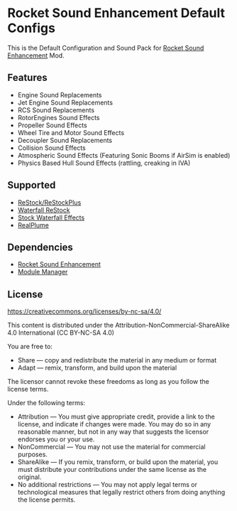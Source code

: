 # Rocket Sound Enhancement Default Configs
This is the Default Configuration and Sound Pack for [Rocket Sound Enhancement](https://github.com/ensou04/RocketSoundEnhancement) Mod.

## Features
- Engine Sound Replacements
- Jet Engine Sound Replacements
- RCS Sound Replacements
- RotorEngines Sound Effects
- Propeller Sound Effects
- Wheel Tire and Motor Sound Effects
- Decoupler Sound Replacements
- Collision Sound Effects
- Atmospheric Sound Effects (Featuring Sonic Booms if AirSim is enabled)
- Physics Based Hull Sound Effects (rattling, creaking in IVA)

## Supported
- [ReStock/ReStockPlus](https://github.com/PorktoberRevolution/ReStocked)
- [Waterfall ReStock](https://github.com/post-kerbin-mining-corporation/WaterfallRestock)
- [Stock Waterfall Effects](https://github.com/KnightofStJohn/StockWaterfallEffects)
- [RealPlume](https://github.com/KSP-RO/RealPlume) 

## Dependencies
- [Rocket Sound Enhancement](https://github.com/ensou04/RocketSoundEnhancement)
- [Module Manager](https://github.com/sarbian/ModuleManager)

## License
https://creativecommons.org/licenses/by-nc-sa/4.0/

This content is distributed under the Attribution-NonCommercial-ShareAlike 4.0 International (CC BY-NC-SA 4.0)

You are free to:
- Share — copy and redistribute the material in any medium or format
- Adapt — remix, transform, and build upon the material

The licensor cannot revoke these freedoms as long as you follow the license terms.

Under the following terms:
- Attribution — You must give appropriate credit, provide a link to the license, and indicate if changes were made. You may do so in any reasonable manner, but not in any way that suggests the licensor endorses you or your use.
- NonCommercial — You may not use the material for commercial purposes.
- ShareAlike — If you remix, transform, or build upon the material, you must distribute your contributions under the same license as the original.
- No additional restrictions — You may not apply legal terms or technological measures that legally restrict others from doing anything the license permits.
